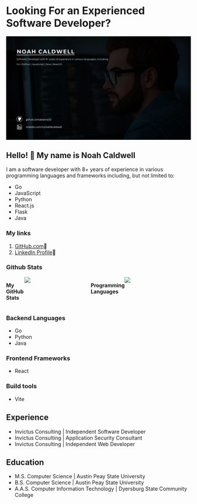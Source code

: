 # Looking For an Experienced Software Developer?

<div style="width: 100%; min-height: 100px; display: flex; align-item: center; justify-content: center;">
    <img style="width: 100%;" alt="Software Dev in front of computer" src="./assets/github.comatlance23.webp">
</div>

## Hello! 👋 My name is Noah Caldwell
I am a software developer with 8+ years of experience in various programming languages and frameworks including, but not limited to:
- Go
- JavaScript
- Python
- React.js
- Flask
- Java

### My links
1. [GitHub.com]("https://github.com/atlance23")🔗
2. [LinkedIn Profile]("https://linkedin.com/in/noahbcaldwell")🔗

### Github Stats 

<div width="100%" style="display: flex; flex-direction: row;">
    <p align="center">
        <p><b>My GitHub Stats</b></p>
        <img width="400px" src="https://github-readme-stats-eight-theta.vercel.app/api?username=atlance23&show_icons=true&theme=algolia&include_all_commits=true&count_private=true">
        <p><b>Programming Languages</b></p>
        <img width="400px" src="https://github-readme-stats-eight-theta.vercel.app/api/top-langs/?username=atlance23&layout=compact&langs_count=8&theme=algolia">
    </p>
</div>

### Backend Languages
- Go
- Python
- Java

### Frontend Frameworks
- React

### Build tools
- Vite

## Experience
- Invictus Consulting | Independent Software Developer
- Invictus Consulting | Application Security Consultant
- Invictus Consulting | Independent Web Developer

## Education
- M.S. Computer Science | Austin Peay State University
- B.S. Computer Science | Austin Peay State University
- A.A.S. Computer Information Technology | Dyersburg State Community College
